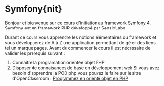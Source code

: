 # Symfony{nit}
Bonjour et bienvenue sur ce cours d'initiation au framework Symfony 4.
Symfony est un framework PHP développé par SensioLabs.

Durant ce cours vous apprendre les notions élémentaires du framework et vous développerez de A à Z une application permettant de gérer des liens tel un marque pages.
Avant de commencer le cours il est nécessaire de valider les prérequis suivant :
1. Connaître la programation orientée objet PHP
2. Disposer de connaisances de base en développement web
Si vous avez besoin d'apprendre la POO php vous pouvez le faire sur le sitre d'OpenClassroom :
[Programmez en orienté objet en PHP](https://openclassrooms.com/fr/courses/1665806-programmez-en-oriente-objet-en-php)




